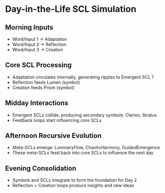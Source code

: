 # Day-in-the-Life SCL Simulation

## Morning Inputs
- Word/Input 1 → Adaptation  
- Word/Input 2 → Reflection  
- Word/Input 3 → Creation  

## Core SCL Processing
- Adaptation circulates internally, generating ripples to Emergent SCL 1  
- Reflection feeds Lumen (symbol)  
- Creation feeds Prism (symbol)  

## Midday Interactions
- Emergent SCLs collide, producing secondary symbols: Clarion, Stratus  
- Feedback loops start influencing core SCLs  

## Afternoon Recursive Evolution
- Meta-SCLs emerge: LuminaryFlow, ChaoticHarmony, GuidedEmergence  
- These meta-SCLs feed back into core SCLs to influence the next day  

## Evening Consolidation
- Symbols and SCLs integrate to form the foundation for Day 2  
- Reflection + Creation loops produce insights and new ideas
